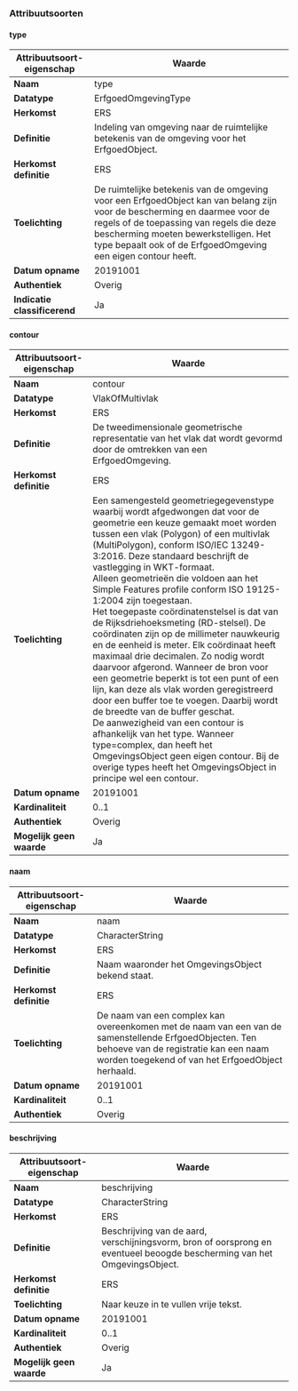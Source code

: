 ﻿### Attribuutsoorten
#### type
| **Attribuutsoort-eigenschap** | **Waarde** |
| ---- | ---- |
| **Naam** | type |
| **Datatype** | ErfgoedOmgevingType |
| **Herkomst** | ERS |
| **Definitie** | Indeling van omgeving naar de ruimtelijke betekenis van de omgeving voor het ErfgoedObject. |
| **Herkomst definitie** | ERS |
| **Toelichting** | De ruimtelijke betekenis van de omgeving voor een ErfgoedObject kan van belang zijn voor de bescherming en daarmee voor de regels of de toepassing van regels die deze bescherming moeten bewerkstelligen. Het type bepaalt ook of de ErfgoedOmgeving een eigen contour heeft. |
| **Datum opname** | 20191001 |
| **Authentiek** | Overig |
| **Indicatie classificerend** | Ja |

#### contour
| **Attribuutsoort-eigenschap** | **Waarde** |
| ---- | ---- |
| **Naam** | contour |
| **Datatype** | VlakOfMultivlak |
| **Herkomst** | ERS |
| **Definitie** | De tweedimensionale geometrische representatie van het vlak dat wordt gevormd door de omtrekken van een ErfgoedOmgeving. |
| **Herkomst definitie** | ERS |
| **Toelichting** | Een samengesteld geometriegegevenstype waarbij wordt afgedwongen dat voor de geometrie een keuze gemaakt moet worden tussen een vlak (Polygon) of een multivlak (MultiPolygon), conform ISO/IEC 13249-3:2016. Deze standaard beschrijft de vastlegging in WKT-formaat.<br />Alleen geometrieën die voldoen aan het Simple Features profile conform ISO 19125-1:2004 zijn toegestaan.<br />Het toegepaste coördinatenstelsel is dat van de Rijksdriehoeksmeting (RD-stelsel). De coördinaten zijn op de millimeter nauwkeurig en de eenheid is meter. Elk coördinaat heeft maximaal drie decimalen. Zo nodig wordt daarvoor afgerond. Wanneer de bron voor een geometrie beperkt is tot een punt of een lijn, kan deze als vlak worden geregistreerd door een buffer toe te voegen. Daarbij wordt de breedte van de buffer geschat.<br />De aanwezigheid van een contour is afhankelijk van het type. Wanneer type=complex, dan heeft het OmgevingsObject geen eigen contour. Bij de overige types heeft het OmgevingsObject in principe wel een contour. |
| **Datum opname** | 20191001 |
| **Kardinaliteit** | 0..1 |
| **Authentiek** | Overig |
| **Mogelijk geen waarde** | Ja |

#### naam
| **Attribuutsoort-eigenschap** | **Waarde** |
| ---- | ---- |
| **Naam** | naam |
| **Datatype** | CharacterString |
| **Herkomst** | ERS |
| **Definitie** | Naam waaronder het OmgevingsObject bekend staat. |
| **Herkomst definitie** | ERS |
| **Toelichting** | De naam van een complex kan overeenkomen met de naam van een van de samenstellende ErfgoedObjecten. Ten behoeve van de registratie kan een naam worden toegekend of van het ErfgoedObject herhaald. |
| **Datum opname** | 20191001 |
| **Kardinaliteit** | 0..1 |
| **Authentiek** | Overig |

#### beschrijving
| **Attribuutsoort-eigenschap** | **Waarde** |
| ---- | ---- |
| **Naam** | beschrijving |
| **Datatype** | CharacterString |
| **Herkomst** | ERS |
| **Definitie** | Beschrijving van de aard, verschijningsvorm, bron of oorsprong en eventueel beoogde bescherming van het OmgevingsObject. |
| **Herkomst definitie** | ERS |
| **Toelichting** | Naar keuze in te vullen vrije tekst. |
| **Datum opname** | 20191001 |
| **Kardinaliteit** | 0..1 |
| **Authentiek** | Overig |
| **Mogelijk geen waarde** | Ja |

